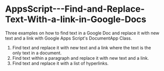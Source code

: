 # AppsScript---Find-and-Replace-Text-With-a-link-in-Google-Docs
Three examples on how to find text in a Google Doc and replace it with new text and a link with Google Apps Script's DocumentApp Class.
1. Find text and replace it with new text and a link where the text is the only text in a document.
2. Find text within a paragraph and replace it with new text and a link.
3. Find text and replace it with a list of hyperlinks.
